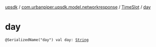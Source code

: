 [upsdk](../../index.md) / [com.urbanpiper.upsdk.model.networkresponse](../index.md) / [TimeSlot](index.md) / [day](./day.md)

# day

`@SerializedName("day") val day: `[`String`](https://kotlinlang.org/api/latest/jvm/stdlib/kotlin/-string/index.html)